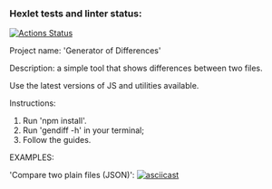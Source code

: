 ### Hexlet tests and linter status:

[![Actions Status](https://github.com/tdd3vlp/frontend-project-46/actions/workflows/hexlet-check.yml/badge.svg)](https://github.com/tdd3vlp/frontend-project-46/actions)

Project name: 'Generator of Differences'

Description: a simple tool that shows differences between two files.

Use the latest versions of JS and utilities available.

Instructions:

1. Run 'npm install'.
2. Run 'gendiff -h' in your terminal;
3. Follow the guides.

EXAMPLES:

'Compare two plain files (JSON)':
[![asciicast](https://asciinema.org/a/7J6hwxvJQi1iLO69NLrPQMpKA.svg)](https://asciinema.org/a/7J6hwxvJQi1iLO69NLrPQMpKA)
